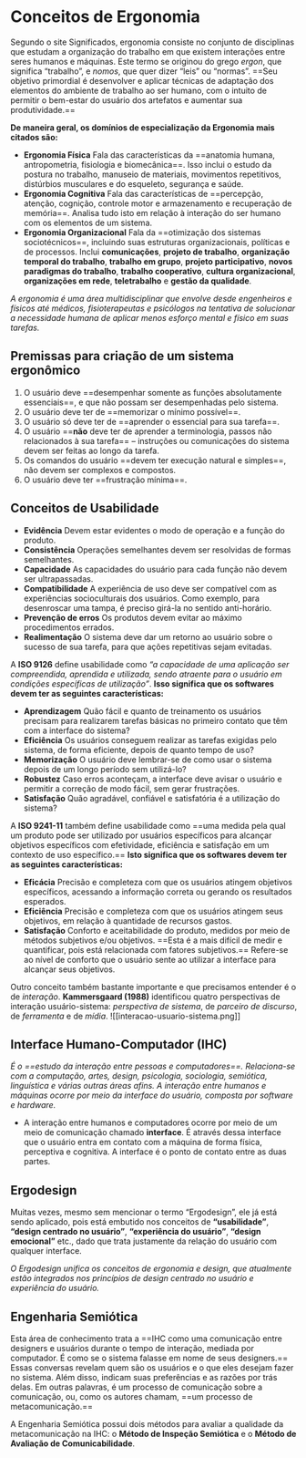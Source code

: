 # **Conceitos de Ergonomia**

Segundo o site Significados, ergonomia consiste no conjunto de disciplinas que estudam a organização do trabalho em que existem interações entre seres humanos e máquinas. Este termo se originou do grego _ergon_, que significa “trabalho”, e _nomos_, que quer dizer “leis” ou “normas”. ==Seu objetivo primordial é desenvolver e aplicar técnicas de adaptação dos elementos do ambiente de trabalho ao ser humano, com o intuito de permitir o bem-estar do usuário dos artefatos e aumentar sua produtividade.==

**De maneira geral, os domínios de especialização da Ergonomia mais citados são:**
- **Ergonomia Física**
	Fala das características da ==anatomia humana, antropometria, fisiologia e biomecânica==. Isso inclui o estudo da postura no trabalho, manuseio de materiais, movimentos repetitivos, distúrbios musculares e do esqueleto, segurança e saúde.
- **Ergonomia Cognitiva**
	Fala das características de ==percepção, atenção, cognição, controle motor e armazenamento e recuperação de memória==. Analisa tudo isto em relação à interação do ser humano com os elementos de um sistema.
- **Ergonomia Organizacional**
	Fala da ==otimização dos sistemas sociotécnicos==, incluindo suas estruturas organizacionais, políticas e de processos. Inclui **comunicações**, **projeto de trabalho**, **organização temporal do trabalho**, **trabalho em grupo**, **projeto participativo**, **novos paradigmas do trabalho**, **trabalho cooperativo**, **cultura organizacional**, **organizações em rede**, **teletrabalho** e **gestão da qualidade**.

_A ergonomia é uma área multidisciplinar que envolve desde engenheiros e físicos até médicos, fisioterapeutas e psicólogos na tentativa de solucionar a necessidade humana de aplicar menos esforço mental e físico em suas tarefas._

## Premissas para criação de um sistema ergonômico

1. O usuário deve ==desempenhar somente as funções absolutamente essenciais==, e que não possam ser desempenhadas pelo sistema.
2. O usuário deve ter de ==memorizar o mínimo possível==.
3. O usuário só deve ter de ==aprender o essencial para sua tarefa==.
4. O usuário ==**não** deve ter de aprender a terminologia, passos não relacionados à sua tarefa== – instruções ou comunicações do sistema devem ser feitas ao longo da tarefa.
5. Os comandos do usuário ==devem ter execução natural e simples==, não devem ser complexos e compostos.
6. O usuário deve ter ==frustração mínima==.

## Conceitos de Usabilidade

- **Evidência**
	Devem estar evidentes o modo de operação e a função do produto.
- **Consistência**
    Operações semelhantes devem ser resolvidas de formas semelhantes.
- **Capacidade**
    As capacidades do usuário para cada função não devem ser ultrapassadas.
- **Compatibilidade**
	A experiência de uso deve ser compatível com as experiências socioculturais dos usuários. Como exemplo, para desenroscar uma tampa, é preciso girá-la no sentido anti-horário.
- **Prevenção de erros**
    Os produtos devem evitar ao máximo procedimentos errados.
- **Realimentação**
	O sistema deve dar um retorno ao usuário sobre o sucesso de sua tarefa, para que ações repetitivas sejam evitadas.

A **ISO 9126** define usabilidade como _“a capacidade de uma aplicação ser compreendida, aprendida e utilizada, sendo atraente para o usuário em condições específicas de utilização”_. **Isso significa que os softwares devem ter as seguintes características:**
- **Aprendizagem**
	Quão fácil e quanto de treinamento os usuários precisam para realizarem tarefas básicas no primeiro contato que têm com a interface do sistema?
- **Eficiência**
	Os usuários conseguem realizar as tarefas exigidas pelo sistema, de forma eficiente, depois de quanto tempo de uso?
- **Memorização**
	O usuário deve lembrar-se de como usar o sistema depois de um longo período sem utilizá-lo?
- **Robustez**
	Caso erros aconteçam, a interface deve avisar o usuário e permitir a correção de modo fácil, sem gerar frustrações.
- **Satisfação**
	Quão agradável, confiável e satisfatória é a utilização do sistema?

A **ISO 9241-11** também define usabilidade como ==uma medida pela qual um produto pode ser utilizado por usuários específicos para alcançar objetivos específicos com efetividade, eficiência e satisfação em um contexto de uso específico.== **Isto significa que os softwares devem ter as seguintes características:**
- **Eficácia**
	Precisão e completeza com que os usuários atingem objetivos específicos, acessando a informação correta ou gerando os resultados esperados.
- **Eficiência**
	Precisão e completeza com que os usuários atingem seus objetivos, em relação à quantidade de recursos gastos.
- **Satisfação**
	Conforto e aceitabilidade do produto, medidos por meio de métodos subjetivos e/ou objetivos. ==Esta é a mais difícil de medir e quantificar, pois está relacionada com fatores subjetivos.== Refere-se ao nível de conforto que o usuário sente ao utilizar a interface para alcançar seus objetivos.
 
 Outro conceito também bastante importante e que precisamos entender é o de *interação*. **Kammersgaard (1988)** identificou quatro perspectivas de interação usuário-sistema: *perspectiva de sistema*, de *parceiro de discurso*, de *ferramenta* e de *mídia*.
![[interacao-usuario-sistema.png]]

## Interface Humano-Computador (IHC)

_É o ==estudo da interação entre pessoas e computadores==. Relaciona-se com a computação, artes, design, psicologia, sociologia, semiótica, linguística e várias outras áreas afins. A interação entre humanos e máquinas ocorre por meio da interface do usuário, composta por software e hardware._

- A interação entre humanos e computadores ocorre por meio de um meio de comunicação chamado **interface**. É através dessa interface que o usuário entra em contato com a máquina de forma física, perceptiva e cognitiva. A interface é o ponto de contato entre as duas partes.

## Ergodesign

Muitas vezes, mesmo sem mencionar o termo “Ergodesign”, ele já está sendo aplicado, pois está embutido nos conceitos de **“usabilidade”**, **“design centrado no usuário”**, **“experiência do usuário”**, **“design emocional”** etc., dado que trata justamente da relação do usuário com qualquer interface.

_O Ergodesign unifica os conceitos de ergonomia e design, que atualmente estão integrados nos princípios de design centrado no usuário e experiência do usuário._

## Engenharia Semiótica

Esta área de conhecimento trata a ==IHC como uma comunicação entre designers e usuários durante o tempo de interação, mediada por computador. É como se o sistema falasse em nome de seus designers.== Essas conversas revelam quem são os usuários e o que eles desejam fazer no sistema. Além disso, indicam suas preferências e as razões por trás delas. Em outras palavras, é um processo de comunicação sobre a comunicação, ou, como os autores chamam, ==um processo de metacomunicação.==

A Engenharia Semiótica possui dois métodos para avaliar a qualidade da metacomunicação na IHC: o **Método de Inspeção Semiótica** e o **Método de Avaliação de Comunicabilidade**.